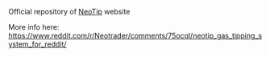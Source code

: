 Official repository of [NeoTip](https://neotip.io/) website

More info here: https://www.reddit.com/r/Neotrader/comments/75ocql/neotip_gas_tipping_system_for_reddit/
